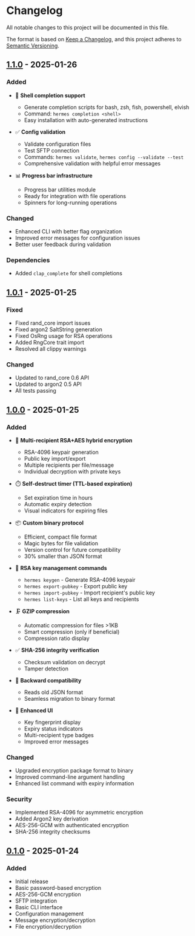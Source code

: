 # Changelog

All notable changes to this project will be documented in this file.

The format is based on [Keep a Changelog](https://keepachangelog.com/en/1.0.0/),
and this project adheres to [Semantic Versioning](https://semver.org/spec/v2.0.0.html).

## [1.1.0] - 2025-01-26

### Added
- 🎯 **Shell completion support**
  - Generate completion scripts for bash, zsh, fish, powershell, elvish
  - Command: `hermes completion <shell>`
  - Easy installation with auto-generated instructions
  
- ✅ **Config validation**
  - Validate configuration files
  - Test SFTP connection
  - Commands: `hermes validate`, `hermes config --validate --test`
  - Comprehensive validation with helpful error messages
  
- 📊 **Progress bar infrastructure**
  - Progress bar utilities module
  - Ready for integration with file operations
  - Spinners for long-running operations

### Changed
- Enhanced CLI with better flag organization
- Improved error messages for configuration issues
- Better user feedback during validation

### Dependencies
- Added `clap_complete` for shell completions

## [1.0.1] - 2025-01-25

### Fixed
- Fixed rand_core import issues
- Fixed argon2 SaltString generation
- Fixed OsRng usage for RSA operations
- Added RngCore trait import
- Resolved all clippy warnings

### Changed
- Updated to rand_core 0.6 API
- Updated to argon2 0.5 API
- All tests passing

## [1.0.0] - 2025-01-25

### Added
- 🔐 **Multi-recipient RSA+AES hybrid encryption**
  - RSA-4096 keypair generation
  - Public key import/export
  - Multiple recipients per file/message
  - Individual decryption with private keys
  
- ⏱️ **Self-destruct timer (TTL-based expiration)**
  - Set expiration time in hours
  - Automatic expiry detection
  - Visual indicators for expiring files
  
- 📦 **Custom binary protocol**
  - Efficient, compact file format
  - Magic bytes for file validation
  - Version control for future compatibility
  - 30% smaller than JSON format
  
- 🔑 **RSA key management commands**
  - `hermes keygen` - Generate RSA-4096 keypair
  - `hermes export-pubkey` - Export public key
  - `hermes import-pubkey` - Import recipient's public key
  - `hermes list-keys` - List all keys and recipients
  
- 🗜️ **GZIP compression**
  - Automatic compression for files >1KB
  - Smart compression (only if beneficial)
  - Compression ratio display
  
- ✅ **SHA-256 integrity verification**
  - Checksum validation on decrypt
  - Tamper detection
  
- 🔄 **Backward compatibility**
  - Reads old JSON format
  - Seamless migration to binary format
  
- 🎨 **Enhanced UI**
  - Key fingerprint display
  - Expiry status indicators
  - Multi-recipient type badges
  - Improved error messages

### Changed
- Upgraded encryption package format to binary
- Improved command-line argument handling
- Enhanced list command with expiry information

### Security
- Implemented RSA-4096 for asymmetric encryption
- Added Argon2 key derivation
- AES-256-GCM with authenticated encryption
- SHA-256 integrity checksums

## [0.1.0] - 2025-01-24

### Added
- Initial release
- Basic password-based encryption
- AES-256-GCM encryption
- SFTP integration
- Basic CLI interface
- Configuration management
- Message encryption/decryption
- File encryption/decryption

[1.1.0]: https://github.com/ChronoCoders/hermes/releases/tag/v1.1.0
[1.0.1]: https://github.com/ChronoCoders/hermes/releases/tag/v1.0.1
[1.0.0]: https://github.com/ChronoCoders/hermes/releases/tag/v1.0.0
[0.1.0]: https://github.com/ChronoCoders/hermes/releases/tag/v0.1.0